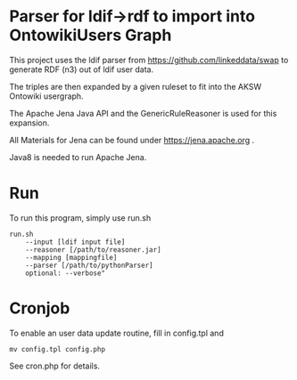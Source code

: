 Parser for ldif->rdf to import into OntowikiUsers Graph
===

This project uses the ldif parser from
https://github.com/linkeddata/swap
to generate RDF (n3) out of ldif user data.

The triples are then expanded by a given ruleset to fit into the AKSW Ontowiki usergraph.

The Apache Jena Java API and the GenericRuleReasoner is used for this expansion.

All Materials for Jena can be found under https://jena.apache.org .

Java8 is needed to run Apache Jena.


Run
===
To run this program, simply use run.sh
```
run.sh
    --input [ldif input file] 
    --reasoner [/path/to/reasoner.jar] 
    --mapping [mappingfile] 
    --parser [/path/to/pythonParser]
    optional: --verbose"
```

Cronjob
===

To enable an user data update routine, fill in config.tpl and
```
mv config.tpl config.php
```
See cron.php for details.
